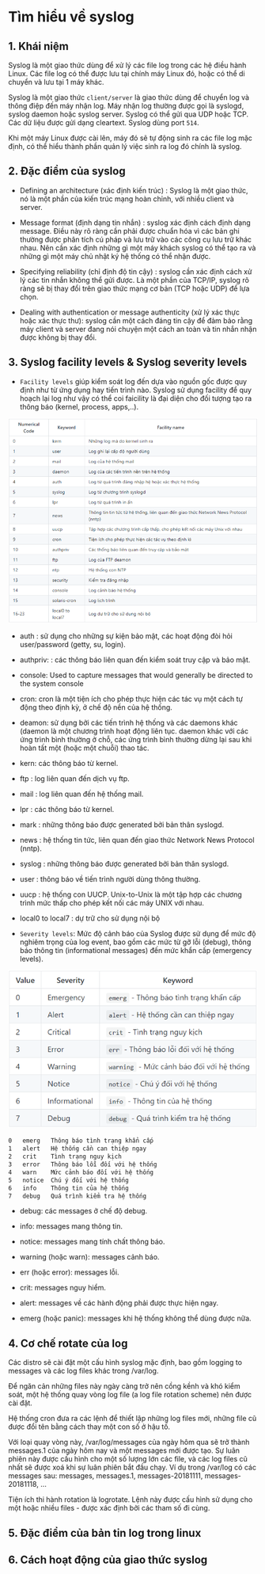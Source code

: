 # Tìm hiểu về syslog

## 1. Khái niệm

Syslog là một giao thức dùng để xử lý các file log trong các hệ điều hành Linux. Các file log có thể được lưu tại chính máy Linux đó, hoặc có thể di chuyển và lưu tại 1 máy khác.

Syslog là một giao thức `client/server` là giao thức dùng để chuyển log và thông điệp đến máy nhận log. Máy nhận log thường được gọi là syslogd, syslog daemon hoặc syslog server. Syslog có thể gửi qua UDP hoặc TCP. Các dữ liệu được gửi dạng cleartext. Syslog dùng port `514`.

Khi một máy Linux được cài lên, máy đó sẽ tự động sinh ra các file log mặc định, có thể hiểu thành phần quản lý việc sinh ra log đó chính là syslog.

## 2. Đặc điểm của syslog

- Defining an architecture (xác định kiến ​​trúc) : Syslog là một giao thức, nó là một phần của kiến ​​trúc mạng hoàn chỉnh, với nhiều client và server.

- Message format (định dạng tin nhắn) : syslog xác định cách định dạng message. Điều này rõ ràng cần phải được chuẩn hóa vì các bản ghi thường được phân tích cú pháp và lưu trữ vào các công cụ lưu trữ khác nhau. Nên cần xác định những gì một máy khách syslog có thể tạo ra và những gì một máy chủ nhật ký hệ thống có thể nhận được.

- Specifying reliability (chỉ định độ tin cậy) : syslog cần xác định cách xử lý các tin nhắn không thể gửi được. Là một phần của TCP/IP, syslog rõ ràng sẽ bị thay đổi trên giao thức mạng cơ bản (TCP hoặc UDP) để lựa chọn.

- Dealing with authentication or message authenticity (xử lý xác thực hoặc xác thực thư): syslog cần một cách đáng tin cậy để đảm bảo rằng máy client và server đang nói chuyện một cách an toàn và tin nhắn nhận được không bị thay đổi.

## 3. Syslog facility levels & Syslog severity levels

- `Facility levels` giúp kiểm soát log đến dựa vào nguồn gốc được quy định như từ ứng dụng hay tiến trình nào. Syslog sử dụng facility để quy hoạch lại log như vậy có thể coi faicility là đại diện cho đối tượng tạo ra thông báo (kernel, process, apps,..).

![](../images/tim-hieu-syslog/image1.png)

+ auth  : sử dụng cho những sự kiện bảo mật, các hoạt động đòi hỏi user/password (getty, su, login).

+ authpriv:  : các thông báo liên quan đến kiểm soát truy cập và bảo mật.

+ console: Used to capture messages that would generally be directed to the system console

+ cron: cron là một tiện ích cho phép thực hiện các tác vụ một cách tự động theo định kỳ, ở chế độ nền của hệ thống.

+ deamon: sử dụng bởi các tiến trình hệ thống và các daemons khác (daemon là một chương trình hoạt động liên tục. daemon khác với các ứng trình bình thường ở chỗ, các ứng trình bình thường dừng lại sau khi hoàn tất một (hoặc một chuỗi) thao tác.
+ kern: các thông báo từ kernel.

+ ftp : log liên quan đến dịch vụ ftp.

+ mail : log liên quan đến hệ thống mail.

+ lpr  : các thông báo từ kernel.

+ mark : những thông báo được generated bởi bản thân syslogd.

+ news : hệ thống tin tức, liên quan đến giao thức Network News Protocol (nntp).

+ syslog  : những thông báo được generated bởi bản thân syslogd.

+ user : thông báo về tiến trình người dùng thông thường.

+ uucp : hệ thống con UUCP. Unix-to-Unix là một tập hợp các chương trình mức thấp cho phép kết nối các máy UNIX với nhau.

+ local0 to local7  : dự trữ cho sử dụng nội bộ

- `Severity levels`: Mức độ cảnh báo của Syslog được sử dụng để mức độ nghiêm trọng của log event, bao gồm các mức từ gỡ lỗi (debug), thông báo thông tin (informational messages) đến mức khẩn cấp (emergency levels).

![](../images/tim-hieu-syslog/image2.png)

```
0	emerg	Thông báo tình trạng khẩn cấp
1	alert	Hệ thống cần can thiệp ngay
2	crit	Tình trạng nguy kịch
3	error	Thông báo lỗi đối với hệ thống
4	warn	Mức cảnh báo đối với hệ thống
5	notice	Chú ý đối với hệ thống
6	info	Thông tin của hệ thống
7	debug	Quá trình kiểm tra hệ thống
```

+ debug: các messages ở chế độ debug.

+ info: messages mang thông tin.

+ notice: messages mang tính chất thông báo.

+ warning (hoặc warn): messages cảnh báo.

+ err (hoặc error): messages lỗi.

+ crit: messages nguy hiểm.

+ alert: messages về các hành động phải được thực hiện ngay.

+ emerg (hoặc panic): messages khi hệ thống không thể dùng được nữa.

## 4. Cơ chế rotate của log

Các distro sẽ cài đặt một cấu hình syslog mặc định, bao gồm logging to messages và các log files khác trong /var/log.

Để ngăn cản những files này ngày càng trở nên cồng kềnh và khó kiểm soát, một hệ thống quay vòng log file (a log file rotation scheme) nên được cài đặt.

Hệ thống cron đưa ra các lệnh để thiết lập những log files mới, những file cũ được đổi tên bằng cách thay một con số ở hậu tố.

Với loại quay vòng này, /var/log/messages của ngày hôm qua sẽ trở thành messages.1 của ngày hôm nay và một messages mới được tạo. Sự luân phiên này được cấu hình cho một số lượng lớn các file, và các log files cũ nhất sẽ được xoá khi sự luân phiên bắt đầu chạy. Ví dụ trong /var/log có các messages sau: messages, messages.1, messages-20181111, messages-20181118, …

Tiện ích thi hành rotation là logrotate. Lệnh này được cấu hình sử dụng cho một hoặc nhiều files - được xác định bởi các tham số đi cùng.

## 5. Đặc điểm của bản tin log trong linux



## 6. Cách hoạt động của giao thức syslog

